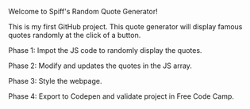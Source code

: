 Welcome to Spiff's Random Quote Generator!

This is my first GitHub project.
This quote generator will display famous quotes randomly at the click of a button.

Phase 1:
Impot the JS code to randomly display the quotes.

Phase 2:
Modify and updates the quotes in the JS array.

Phase 3:
Style the webpage.

Phase 4:
Export to Codepen and validate project in Free Code Camp.